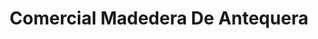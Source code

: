 ---
title: "Comercial Madedera De Antequera"
url: /santa-maria-coyotepec/comercial-madedera-de-antequera/
shop: comercio
---